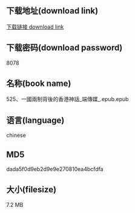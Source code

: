 ## 下载地址(download link)
[下载链接 download link](https://voluble-croquembouche-d321dc.netlify.app/?s=525%E3%80%81%E4%B8%80%E5%9C%8B%E5%85%A9%E5%88%B6%E8%83%8C%E5%BE%8C%E7%9A%84%E9%A6%99%E6%B8%AF%E7%A5%9E%E8%A9%B1_%E7%AB%AF%E5%82%B3%E5%AA%92_.epub)

## 下载密码(download password)
8078

## 名称(book name)
525、一國兩制背後的香港神話_端傳媒_.epub.epub

## 语言(language)
chinese

## MD5
dada5f0d9eb2d9e9e270810ea4bcfdfa

## 大小(filesize)
7.2 MB
